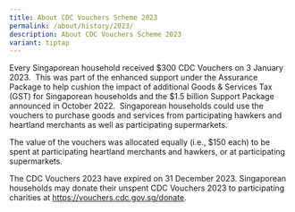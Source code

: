```yaml
---
title: About CDC Vouchers Scheme 2023
permalink: /about/history/2023/
description: About CDC Vouchers Scheme 2023
variant: tiptap
---
```

<p>Every Singaporean household received $300 CDC Vouchers on 3 January 2023.&nbsp; This was part of the enhanced support under the Assurance Package to help cushion the impact of additional Goods &amp; Services Tax (GST) for Singaporean households and the $1.5 billion Support Package announced in October 2022. &nbsp;Singaporean households could use the vouchers to purchase goods and services from participating hawkers and heartland merchants as well as participating supermarkets.</p><p>The value of the vouchers was allocated equally (i.e., $150 each) to be spent at participating heartland merchants and hawkers, or at participating supermarkets. </p><p>The CDC Vouchers 2023 have expired on 31 December 2023. Singaporean households may donate their unspent CDC Vouchers 2023 to participating charities at <a href="https://vouchers.cdc.gov.sg/donate" rel="noopener noreferrer nofollow" target="_blank">https://vouchers.cdc.gov.sg/donate</a>.</p><p></p>